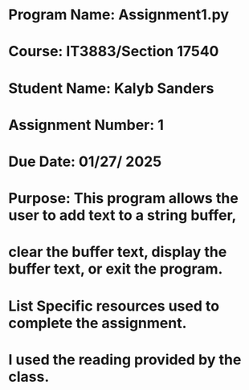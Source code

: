 # Program Name: Assignment1.py
# Course: IT3883/Section 17540
# Student Name: Kalyb Sanders
# Assignment Number: 1
# Due Date: 01/27/ 2025
# Purpose: This program allows the user to add text to a string buffer,
#          clear the buffer text, display the buffer text, or exit the program.
# List Specific resources used to complete the assignment.
#   I used the reading provided by the class.
